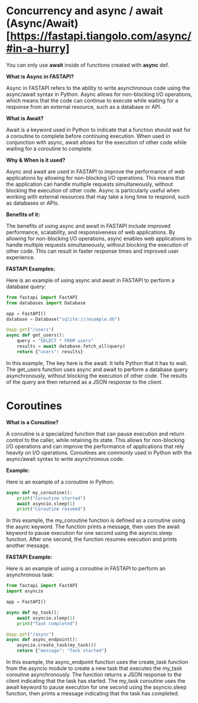 # Concurrency and async / await (Async/Await)[https://fastapi.tiangolo.com/async/#in-a-hurry]

You can only use **await** inside of functions created with **async** def.

**What is Async in FASTAPI?**

Async in FASTAPI refers to the ability to write asynchronous code using the async/await syntax in Python. Async allows for non-blocking I/O operations, which means that the code can continue to execute while waiting for a response from an external resource, such as a database or API.

**What is Await?**

Await is a keyword used in Python to indicate that a function should wait for a coroutine to complete before continuing execution. When used in conjunction with async, await allows for the execution of other code while waiting for a coroutine to complete.

**Why & When is it used?**

Async and await are used in FASTAPI to improve the performance of web applications by allowing for non-blocking I/O operations. This means that the application can handle multiple requests simultaneously, without blocking the execution of other code. Async is particularly useful when working with external resources that may take a long time to respond, such as databases or APIs.

**Benefits of it:**

The benefits of using async and await in FASTAPI include improved performance, scalability, and responsiveness of web applications. By allowing for non-blocking I/O operations, async enables web applications to handle multiple requests simultaneously, without blocking the execution of other code. This can result in faster response times and improved user experience.

**FASTAPI Examples:**

Here is an example of using async and await in FASTAPI to perform a database query:

```python
from fastapi import FastAPI
from databases import Database

app = FastAPI()
database = Database("sqlite:///example.db")

@app.get("/users")
async def get_users():
    query = "SELECT * FROM users"
    results = await database.fetch_all(query)
    return {"users": results}
```

In this example, The key here is the await. It tells Python that it has to wait. The get_users function uses async and await to perform a database query asynchronously, without blocking the execution of other code. The results of the query are then returned as a JSON response to the client.


# Coroutines

**What is a Coroutine?**

A coroutine is a specialized function that can pause execution and return control to the caller, while retaining its state. This allows for non-blocking I/O operations and can improve the performance of applications that rely heavily on I/O operations. Coroutines are commonly used in Python with the async/await syntax to write asynchronous code.

**Example:**

Here is an example of a coroutine in Python:

```python
async def my_coroutine():
    print("Coroutine started")
    await asyncio.sleep(1)
    print("Coroutine resumed")
```

In this example, the my_coroutine function is defined as a coroutine using the async keyword. The function prints a message, then uses the await keyword to pause execution for one second using the asyncio.sleep function. After one second, the function resumes execution and prints another message.

**FASTAPI Example:**

Here is an example of using a coroutine in FASTAPI to perform an asynchronous task:

```python
from fastapi import FastAPI
import asyncio

app = FastAPI()

async def my_task():
    await asyncio.sleep(1)
    print("Task completed")

@app.get("/async")
async def async_endpoint():
    asyncio.create_task(my_task())
    return {"message": "Task started"}
```

In this example, the async_endpoint function uses the create_task function from the asyncio module to create a new task that executes the my_task coroutine asynchronously. The function returns a JSON response to the client indicating that the task has started. The my_task coroutine uses the await keyword to pause execution for one second using the asyncio.sleep function, then prints a message indicating that the task has completed.

